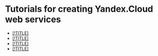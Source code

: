 # Tutorials for creating Yandex.Cloud web services

* [[!TITLE]](static.md)
* [[!TITLE]](lamp-lemp.md)
* [[!TITLE]](dns-load-balancer.md)
* [[!TITLE]](joomla-postgresql.md)

